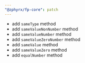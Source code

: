 ```yaml
---
"@zphyrx/fp-core": patch
---
```


- add `sameType` method
- add `sameValueNonNumber` method
- add `sameValueNumber` method
- add `sameValueZeroNumber` method
- add `sameValue` method
- add `sameValueZero` method
- add `equalNumber` method
